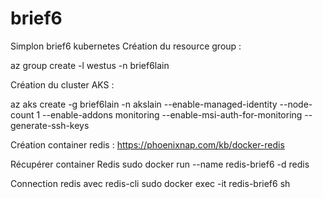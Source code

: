 # brief6

Simplon brief6 kubernetes
Création du resource group :

az group create -l westus -n brief6lain

Création du cluster AKS :

az aks create -g brief6lain -n akslain --enable-managed-identity --node-count 1 --enable-addons monitoring --enable-msi-auth-for-monitoring  --generate-ssh-keys


Création container redis :
https://phoenixnap.com/kb/docker-redis

Récupérer container Redis
sudo docker run --name redis-brief6 -d redis

Connection redis avec redis-cli
sudo docker exec -it redis-brief6 sh